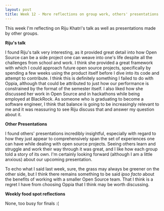```yaml
---
layout: post
title: Week 12 - More reflections on group work, others' presentations
---
```


This week I'm reflecting on Riju Khatri's talk as well as presentations made by other groups. 


**Riju's talk**

I found Riju's talk very interesting, as it provided great detail into how Open Source can be a side project one can weave into one's life despite all the challenges from school and work. I think she provided a great framework with which I could approach future open source projects, specifically by spending a few weeks using the product itself before I dive into its code and attempt to contribute. I think this is definitely something I failed to do with Oppia, although that could be attributed to just how our performance is constrained by the format of the semester itself. I also liked how she discussed her work in Open Source and in hackathons while being employed at BlackRock. As someone who is graduating to become a software engineer, I think that balance is going to be increasingly relevant to me and it was reassuring to see Riju discuss that and answer my question about it. 


**Other Presentations**

I found others' presentations incredibly insightful, especially with regard to how they just appear to comprehensively span the set of experiences one can have while dealing with open source projects. Seeing others learn and struggle and work their way through it was great, and I like how each group told a story of its own. I'm certainly looking forward (although I am a little anxious) about our upcoming presentation. 

To echo what I said last week, sure, the grass may always be greener on the other side, but I think there remains something to be said _ipso facto_ about the benefits of working with a smaller Open Source team. That I think is a regret I have from choosing Oppia that I think may be worth discussing. 

**Weekly food spot reflections**

None, too busy for finals :(
